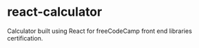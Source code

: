 # react-calculator
Calculator built using React for freeCodeCamp front end libraries certification.
